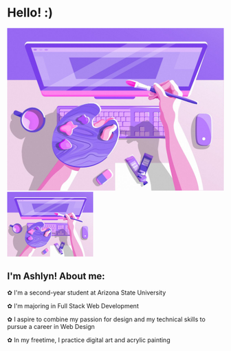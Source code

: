 # Hello! :)

![alt text](header3.jpg)
<img src="header3.jpg" alt="header3" width="200"/>
## I'm Ashlyn! About me:

✿ I'm a second-year student at Arizona State University

✿ I'm majoring in Full Stack Web Development

✿ I aspire to combine my passion for design and my technical skills to pursue a career in Web Design

✿ In my freetime, I practice digital art and acrylic painting
  
